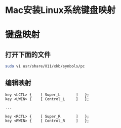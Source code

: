 # Mac安装Linux系统键盘映射


# 键盘映射

## 打开下面的文件

```sh
sudo vi usr/share/X11/xkb/symbols/pc
```

## 编辑映射

```
key <LCTL> {    [ Super_L       ]   };
key <LWIN> {    [ Control_L     ]   };

...

key <RCTL> {    [ Super_R       ]   };
key <RWIN> {    [ Control_R     ]   };
```



